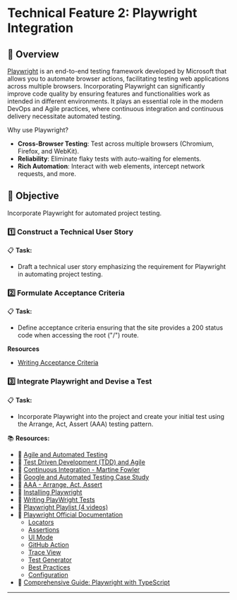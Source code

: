# **Technical Feature 2: Playwright Integration**

## 📌 **Overview**

[Playwright](https://playwright.dev/) is an end-to-end testing framework developed by Microsoft that allows you to automate browser actions, facilitating testing web applications across multiple browsers. Incorporating Playwright can significantly improve code quality by ensuring features and functionalities work as intended in different environments. It plays an essential role in the modern DevOps and Agile practices, where continuous integration and continuous delivery necessitate automated testing.

Why use Playwright?
- **Cross-Browser Testing**: Test across multiple browsers (Chromium, Firefox, and WebKit).
- **Reliability**: Eliminate flaky tests with auto-waiting for elements.
- **Rich Automation**: Interact with web elements, intercept network requests, and more.

## 🎯 **Objective**

Incorporate Playwright for automated project testing.

### 1️⃣ **Construct a Technical User Story**

📋 **Task:**
   - Draft a technical user story emphasizing the requirement for Playwright in automating project testing.

### 2️⃣ **Formulate Acceptance Criteria**

📋 **Task:**
   - Define acceptance criteria ensuring that the site provides a 200 status code when accessing the root ("/") route.

**Resources**
   - [Writing Acceptance Criteria](https://www.altexsoft.com/blog/business/acceptance-criteria-purposes-formats-and-best-practices/)


### 3️⃣ **Integrate Playwright and Devise a Test**

📋 **Task:**
   - Incorporate Playwright into the project and create your initial test using the Arrange, Act, Assert (AAA) testing pattern.

📚 **Resources:**

- 🎥 [Agile and Automated Testing](https://www.youtube.com/watch?v=t6GgTWlkhXw&t=13s)
- 🎥 [Test Driven Development (TDD) and Agile](https://www.youtube.com/watch?v=uGaNkTahrIw)
- 📖 [Continuous Integration - Martine Fowler](https://martinfowler.com/articles/continuousIntegration.html)
- 📖 [Google and Automated Testing Case Study](https://itrevolution.com/articles/case-study-automated-testing-google/)
- 📖 [AAA - Arrange, Act, Assert](https://www.qawolf.com/blog/intro-to-aaa)
- 📖 [Installing Playwright](https://debbie.codes/blog/getting-started-with-playwright-testing/)
- 📖 [Writing PlayWright Tests](https://www.lambdatest.com/blog/playwright-end-to-end-testing/)
- 🎥 [Playwright Playlist (4 videos)](https://www.youtube.com/watch?v=Xz6lhEzgI5I&list=PLQ6Buerc008dhme8fC80zmhohqpkA0aXI)
- 📘 [Playwright Official Documentation](https://playwright.dev/docs/intro)
    - [Locators](https://playwright.dev/docs/locators)
    - [Assertions](https://playwright.dev/docs/test-assertions)
    - [UI Mode](https://playwright.dev/docs/test-ui-mode)
    - [GitHub Action](https://playwright.dev/docs/ci-intro)
    - [Trace View](https://playwright.dev/docs/trace-viewer-intro)
    - [Test Generator](https://playwright.dev/docs/codegen-intro)
    - [Best Practices](https://playwright.dev/docs/best-practices)
    - [Configuration](https://playwright.dev/docs/test-configuration)
- 📖 [Comprehensive Guide: Playwright with TypeScript](https://www.lambdatest.com/blog/playwright-end-to-end-testing/)

---
